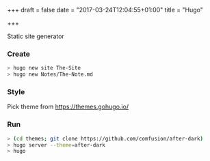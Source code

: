 +++
draft = false
date = "2017-03-24T12:04:55+01:00"
title = "Hugo"

+++

Static site generator

### Create

```bash
> hugo new site The-Site
> hugo new Notes/The-Note.md
```

<!--more-->

### Style

Pick theme from
https://themes.gohugo.io/

### Run

```bash
> (cd themes; git clone https://github.com/comfusion/after-dark)
> hugo server --theme=after-dark
> hugo
```


